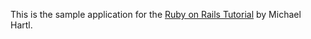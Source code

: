 This is the sample application for the
[Ruby on Rails Tutorial](http://www.railstutorial.org/)
by Michael Hartl.
